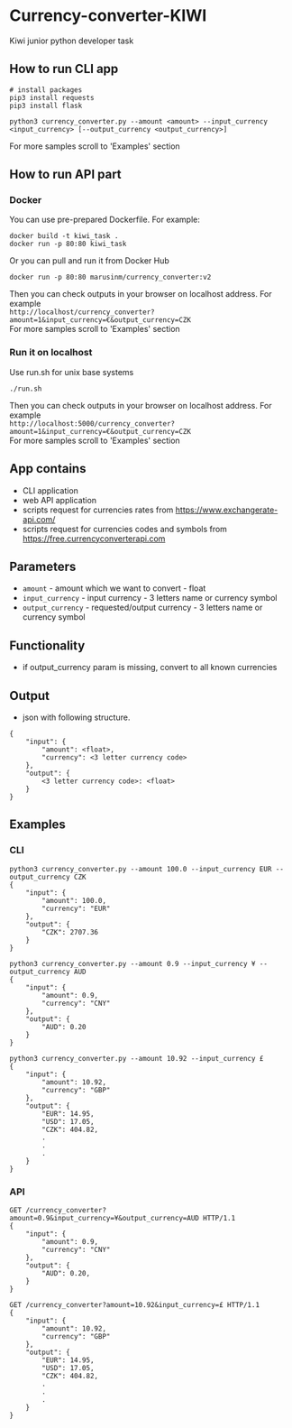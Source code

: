 # Currency-converter-KIWI
Kiwi junior python developer task

## How to run CLI app
```
# install packages
pip3 install requests
pip3 install flask

python3 currency_converter.py --amount <amount> --input_currency <input_currency> [--output_currency <output_currency>]
```
For more samples scroll to 'Examples' section 

## How to run API part

### Docker

You can use pre-prepared Dockerfile. For example: 
```
docker build -t kiwi_task .
docker run -p 80:80 kiwi_task
```
Or you can pull and run it from Docker Hub
```
docker run -p 80:80 marusinm/currency_converter:v2
```
Then you can check outputs in your browser on localhost address. For example <br /> ```http://localhost/currency_converter?amount=1&input_currency=€&output_currency=CZK``` <br />
For more samples scroll to 'Examples' section 

### Run it on localhost
Use run.sh for unix base systems 
```
./run.sh
```
Then you can check outputs in your browser on localhost address. For example <br /> ```http://localhost:5000/currency_converter?amount=1&input_currency=€&output_currency=CZK``` <br />
For more samples scroll to 'Examples' section 


## App contains

- CLI application
- web API application
- scripts request for currencies rates from https://www.exchangerate-api.com/
- scripts request for currencies codes and symbols from https://free.currencyconverterapi.com 

## Parameters
- `amount` - amount which we want to convert - float
- `input_currency` - input currency - 3 letters name or currency symbol
- `output_currency` - requested/output currency - 3 letters name or currency symbol

## Functionality
- if output_currency param is missing, convert to all known currencies

## Output
- json with following structure.
```
{
    "input": {
        "amount": <float>,
        "currency": <3 letter currency code>
    },
    "output": {
        <3 letter currency code>: <float>
    }
}
```
## Examples

### CLI
```
python3 currency_converter.py --amount 100.0 --input_currency EUR --output_currency CZK
{
    "input": {
        "amount": 100.0,
        "currency": "EUR"
    },
    "output": {
        "CZK": 2707.36
    }
}
```
```
python3 currency_converter.py --amount 0.9 --input_currency ¥ --output_currency AUD
{
    "input": {
        "amount": 0.9,
        "currency": "CNY"
    },
    "output": {
        "AUD": 0.20
    }
}
```
```
python3 currency_converter.py --amount 10.92 --input_currency £
{
    "input": {
        "amount": 10.92,
        "currency": "GBP"
    },
    "output": {
        "EUR": 14.95,
        "USD": 17.05,
        "CZK": 404.82,
        .
        .
        .
    }
}
```
### API
```
GET /currency_converter?amount=0.9&input_currency=¥&output_currency=AUD HTTP/1.1
{
    "input": {
        "amount": 0.9,
        "currency": "CNY"
    },
    "output": {
        "AUD": 0.20,
    }
}
```

```
GET /currency_converter?amount=10.92&input_currency=£ HTTP/1.1
{
    "input": {
        "amount": 10.92,
        "currency": "GBP"
    },
    "output": {
        "EUR": 14.95,
        "USD": 17.05,
        "CZK": 404.82,
        .
        .
        .
    }
}
```